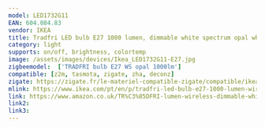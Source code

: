 ```yaml
---
model: LED1732G11
EAN: 604.084.83
vendor: IKEA
title: Tradfri LED bulb E27 1000 lumen, dimmable white spectrum opal white
category: light
supports: on/off, brightness, colortemp
image: /assets/images/devices/Ikea_LED1732G11-E27.jpg
zigbeemodel:  ['TRADFRI bulb E27 WS opal 1000lm']
compatible: [z2m, tasmota, zigate, zha, deconz]
zigate: https://zigate.fr/le-materiel-compatible-zigate/compatible/ikeatradfrie271000lumens
mlink: https://www.ikea.com/pt/en/p/tradfri-led-bulb-e27-1000-lumen-wireless-dimmable-white-spectrum-opal-white-60408483/
link: https://www.amazon.co.uk/TR%C3%85DFRI-lumen-wireless-dimmable-white/dp/B07KM1XFZG
link2: 
link3: 
---
```

